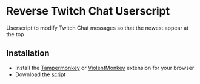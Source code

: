 # Reverse Twitch Chat Userscript

Userscript to modify Twitch Chat messages so that the newest appear at the top

## Installation
- Install the [Tampermonkey](https://tampermonkey.net/) or [ViolentMonkey](https://violentmonkey.github.io/) extension for your browser
- Download the [script](https://openuserjs.org/install/mepherion/Reverse_Twitch_Chat.user.js)
